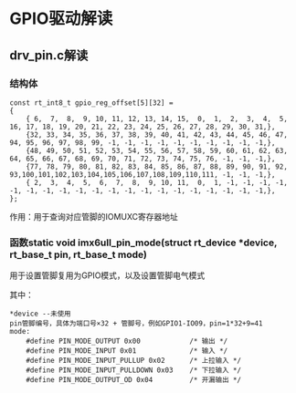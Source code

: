# GPIO驱动解读

## drv_pin.c解读

### 结构体

``` 
const rt_int8_t gpio_reg_offset[5][32] = 
{
    { 6,  7,  8,  9, 10, 11, 12, 13, 14, 15,  0,  1,  2,  3,  4,  5, 16, 17, 18, 19, 20, 21, 22, 23, 24, 25, 26, 27, 28, 29, 30, 31,},
    {32, 33, 34, 35, 36, 37, 38, 39, 40, 41, 42, 43, 44, 45, 46, 47, 94, 95, 96, 97, 98, 99, -1, -1, -1, -1, -1, -1, -1, -1, -1, -1,},
    {48, 49, 50, 51, 52, 53, 54, 55, 56, 57, 58, 59, 60, 61, 62, 63, 64, 65, 66, 67, 68, 69, 70, 71, 72, 73, 74, 75, 76, -1, -1, -1,},
    {77, 78, 79, 80, 81, 82, 83, 84, 85, 86, 87, 88, 89, 90, 91, 92, 93,100,101,102,103,104,105,106,107,108,109,110,111, -1, -1, -1,},
    { 2,  3,  4,  5,  6,  7,  8,  9, 10, 11,  0,  1, -1, -1, -1, -1, -1, -1, -1, -1, -1, -1, -1, -1, -1, -1, -1, -1, -1, -1, -1, -1,},
};
```

作用：用于查询对应管脚的IOMUXC寄存器地址

### 函数static void imx6ull_pin_mode(struct rt_device *device, rt_base_t pin, rt_base_t mode)

用于设置管脚复用为GPIO模式，以及设置管脚电气模式

其中：

``` 
*device --未使用
pin管脚编号，具体为端口号×32 + 管脚号，例如GPIO1-IO09，pin=1*32+9=41
mode:
	#define PIN_MODE_OUTPUT 0x00            /* 输出 */
	#define PIN_MODE_INPUT 0x01             /* 输入 */
	#define PIN_MODE_INPUT_PULLUP 0x02      /* 上拉输入 */
	#define PIN_MODE_INPUT_PULLDOWN 0x03    /* 下拉输入 */
	#define PIN_MODE_OUTPUT_OD 0x04         /* 开漏输出 */
```

